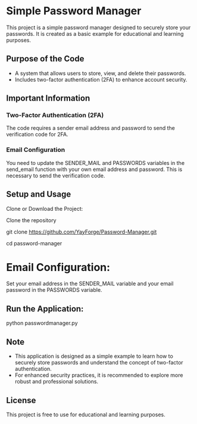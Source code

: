 # Simple Password Manager

This project is a simple password manager designed to securely store your passwords. It is created as a basic example for educational and learning purposes.

## Purpose of the Code
- A system that allows users to store, view, and delete their passwords.
- Includes two-factor authentication (2FA) to enhance account security.
## Important Information
### Two-Factor Authentication (2FA)
The code requires a sender email address and password to send the verification code for 2FA.

### Email Configuration
You need to update the SENDER_MAIL and PASSWORDS variables in the send_email function with your own email address and password. This is necessary to send the verification code.

## Setup and Usage
Clone or Download the Project:

Clone the repository

git clone https://github.com/YayForge/Password-Manager.git

cd password-manager

# Email Configuration:
Set your email address in the SENDER_MAIL variable and your email password in the PASSWORDS variable.

## Run the Application:
python passwordmanager.py

## Note
- This application is designed as a simple example to learn how to securely store passwords and understand the concept of two-factor authentication.
- For enhanced security practices, it is recommended to explore more robust and professional solutions.
## License
This project is free to use for educational and learning purposes.
